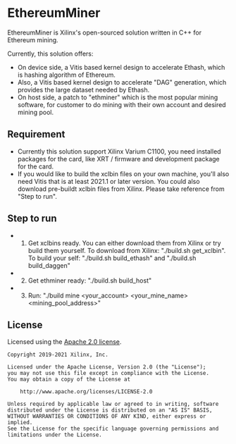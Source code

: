# EthereumMiner

EthereumMiner is Xilinx's open-sourced solution written in C++ for Ethereum mining. 

Currently, this solution offers:
* On device side, a Vitis based kernel design to accelerate Ethash, which is hashing algorithm of Ethereum.
* Also, a Vitis based kernel design to accelerate "DAG" generation, which provides the large dataset needed by Ethash.
* On host side, a patch to "ethminer" which is the most popular mining software, for customer to do mining with their own account and desired mining pool.

## Requirement
* Currently this solution support Xilinx Varium C1100, you need installed packages for the card, like XRT / firmware and development package for the card.
* If you would like to build the xclbin files on your own machine, you'll also need Vitis that is at least 2021.1 or later version. You could also download pre-buildt xclbin files from Xilinx. Please take reference from "Step to run". 

## Step to run
* 1. Get xclbins ready.
  You can either download them from Xilinx or try build them yourself.
  To download from Xilinx: "./build.sh get_xclbin".
  To build your self: "./build.sh build_ethash" and "./build.sh build_daggen"
* 2. Get ethminer ready: "./build.sh build_host"
* 3. Run: "./build mine <your_account> <your_mine_name> <mining_pool_address>"
  


## License

Licensed using the [Apache 2.0 license](https://www.apache.org/licenses/LICENSE-2.0).

    Copyright 2019-2021 Xilinx, Inc.
    
    Licensed under the Apache License, Version 2.0 (the "License");
    you may not use this file except in compliance with the License.
    You may obtain a copy of the License at
    
        http://www.apache.org/licenses/LICENSE-2.0
    
    Unless required by applicable law or agreed to in writing, software
    distributed under the License is distributed on an "AS IS" BASIS,
    WITHOUT WARRANTIES OR CONDITIONS OF ANY KIND, either express or implied.
    See the License for the specific language governing permissions and
    limitations under the License.
